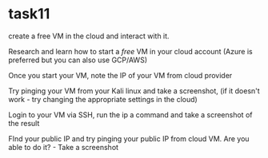 # task11

create a free VM in the cloud and interact with it.

Research and learn how to start a *free* VM in your cloud account (Azure is preferred but you can also use GCP/AWS)

Once you start your VM, note the IP of your VM from cloud provider

Try pinging your VM from your Kali linux and take a screenshot, (if it doesn't work - try changing the appropriate settings in the cloud)

Login to your VM via SSH, run the ip a command and take a screenshot of the result

FInd your public IP and try pinging your public IP from cloud VM. Are you able to do it? - Take a screenshot
